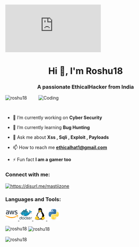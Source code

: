 [![MasterHead](https://pngtree.com/freebackground/cute-robots-robot-computer-artificial_1895438.html)](https://pngtree.com/freebackground/cute-robots-robot-computer-artificial_1895438.html)
<h1 align="center">Hi 👋, I'm Roshu18</h1>
<h3 align="center">A passionate EthicalHacker from India</h3>
<img align="right" alt="Coding" width="400" src="https://tenor.com/view/hack-the-planet-hacker-cat-hacker-man-hackers-typing-cat-gif-27344766">

<p align="left"> <img src="https://komarev.com/ghpvc/?username=roshu18&label=Profile%20views&color=0e75b6&style=flat" alt="roshu18" /> </p>

<p align="left"> <a href="https://twitter.com/" target="blank"><img src="https://img.shields.io/twitter/follow/?logo=twitter&style=for-the-badge" alt="" /></a> </p>

- 🔭 I’m currently working on **Cyber Security**

- 🌱 I’m currently learning **Bug Hunting**

- 💬 Ask me about **Xss , Sqli , Exploit , Payloads**

- 📫 How to reach me **ethicalhat1@gmail.com**

- ⚡ Fun fact **I am a gamer too**

<h3 align="left">Connect with me:</h3>
<p align="left">
<a href="https://discord.gg/https://disurl.me/mastiizone" target="blank"><img align="center" src="https://raw.githubusercontent.com/rahuldkjain/github-profile-readme-generator/master/src/images/icons/Social/discord.svg" alt="https://disurl.me/mastiizone" height="30" width="40" /></a>
</p>

<h3 align="left">Languages and Tools:</h3>
<p align="left"> <a href="https://aws.amazon.com" target="_blank" rel="noreferrer"> <img src="https://raw.githubusercontent.com/devicons/devicon/master/icons/amazonwebservices/amazonwebservices-original-wordmark.svg" alt="aws" width="40" height="40"/> </a> <a href="https://www.docker.com/" target="_blank" rel="noreferrer"> <img src="https://raw.githubusercontent.com/devicons/devicon/master/icons/docker/docker-original-wordmark.svg" alt="docker" width="40" height="40"/> </a> <a href="https://www.linux.org/" target="_blank" rel="noreferrer"> <img src="https://raw.githubusercontent.com/devicons/devicon/master/icons/linux/linux-original.svg" alt="linux" width="40" height="40"/> </a> <a href="https://www.python.org" target="_blank" rel="noreferrer"> <img src="https://raw.githubusercontent.com/devicons/devicon/master/icons/python/python-original.svg" alt="python" width="40" height="40"/> </a> </p>

<p><img align="left" src="https://github-readme-stats.vercel.app/api/top-langs?username=roshu18&show_icons=true&locale=en&layout=compact" alt="roshu18" /></p>

<p>&nbsp;<img align="center" src="https://github-readme-stats.vercel.app/api?username=roshu18&show_icons=true&locale=en" alt="roshu18" /></p>

<p><img align="center" src="https://github-readme-streak-stats.herokuapp.com/?user=roshu18&" alt="roshu18" /></p>
